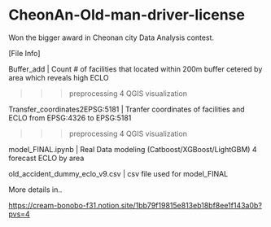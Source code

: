 # CheonAn-Old-man-driver-license
Won the bigger award in  Cheonan city Data Analysis contest.

[File Info]

Buffer_add | Count # of facilities that located within 200m buffer cetered by area which reveals high ECLO
>>> preprocessing 4 QGIS visualization

Transfer_coordinates2EPSG:5181 | Tranfer coordinates of facilities and ECLO from EPSG:4326 to EPSG:5181
>>> preprocessing 4 QGIS visualization

model_FINAL.ipynb | Real Data modeling (Catboost/XGBoost/LightGBM) 4 forecast ECLO by area

old_accident_dummy_eclo_v9.csv | csv file used for model_FINAL


More details in..

https://cream-bonobo-f31.notion.site/1bb79f19815e813eb18bf8ee1f143a0b?pvs=4
